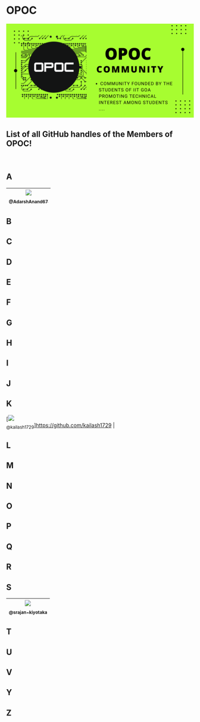 # OPOC

<p align="center">
<img src="https://github.com/srajan-kiyotaka/OPOC-First-Git-GitHub-Session/blob/update/OPOC%20banner.png?raw=true" width="900"/>
</p>

## **List of all GitHub handles of the Members of OPOC!**

<br>

<!-- Copy the below 2 lines just changing your username at 3 places -->

## A

| [<img src="https://github.com/AdarshAnand67.png?size=115" width=115><br><sub>@AdarshAnand67</sub>](https://github.com/AdarshAnand67) |
| :----------------------------------------------------------------------------------------------------------------------------------: |

## B

## C

## D

## E

## F

## G

## H

## I

## J

## K

[<img src="![2b356a61-4828-4130-b67d-92b482d5f510](https://user-images.githubusercontent.com/88325833/153020725-2f181ec0-e717-4dd9-b9f2-681cb708c8f1.png)?size=115" width=115><br><sub>@kailash1729</sub>]https://github.com/kailash1729 |
## L

## M

## N

## O

## P

## Q

## R

## S

| [<img src="https://avatars.githubusercontent.com/u/91196806?v=4" width=115><br><sub>@srajan-kiyotaka</sub>](https://github.com/srajan-kiyotaka) |
| :---------------------------------------------------------------------------------------------------------------------------------------------: |

## T

## U

## V

## Y

## Z

